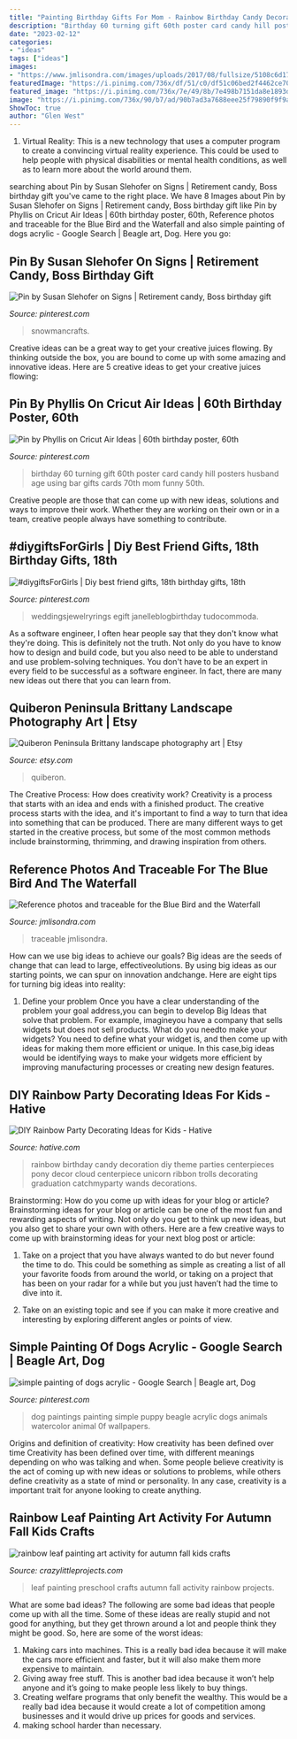 ```yaml
---
title: "Painting Birthday Gifts For Mom - Rainbow Birthday Candy Decoration Diy Theme Parties Centerpieces Pony Decor Cloud Centerpiece Unicorn Ribbon Trolls Decorating Graduation Catchmyparty Wands Decorations"
description: "Birthday 60 turning gift 60th poster card candy hill posters husband age using bar gifts cards 70th mom funny 50th"
date: "2023-02-12"
categories:
- "ideas"
tags: ["ideas"]
images:
- "https://www.jmlisondra.com/images/uploads/2017/08/fullsize/5108c6d170711a676af00acb90cbf5e9.jpg"
featuredImage: "https://i.pinimg.com/736x/df/51/c0/df51c06bed2f4462ce7004dc09037a56--cricut-explore-project-ideas.jpg"
featured_image: "https://i.pinimg.com/736x/7e/49/8b/7e498b7151da8e1893dfb410b3a752be--simple-paintings-dog-paintings.jpg"
image: "https://i.pinimg.com/736x/90/b7/ad/90b7ad3a7688eee25f79890f9f9a5acc.jpg"
ShowToc: true
author: "Glen West"
---
```



1. Virtual Reality: This is a new technology that uses a computer program to create a convincing virtual reality experience. This could be used to help people with physical disabilities or mental health conditions, as well as to learn more about the world around them. 

	

		
searching about Pin by Susan Slehofer on Signs | Retirement candy, Boss birthday gift you've came to the right place. We have 8 Images about Pin by Susan Slehofer on Signs | Retirement candy, Boss birthday gift like Pin by Phyllis on Cricut Air Ideas | 60th birthday poster, 60th, Reference photos and traceable for the Blue Bird and the Waterfall and also simple painting of dogs acrylic - Google Search | Beagle art, Dog. Here you go:
		
    
## Pin By Susan Slehofer On Signs | Retirement Candy, Boss Birthday Gift

<img loading=lazy src="https://i.pinimg.com/736x/9e/36/32/9e36325ca10ed1032d966c63dbf25a05.jpg" onerror="this.onerror=null;this.src='https://tse2.mm.bing.net/th?id=OIP.2cnGVrCx9RN1DVq2m9ilwwAAAA&amp;pid=15.1';" alt="Pin by Susan Slehofer on Signs | Retirement candy, Boss birthday gift">

_Source: pinterest.com_

>snowmancrafts. 

	

Creative ideas can be a great way to get your creative juices flowing. By thinking outside the box, you are bound to come up with some amazing and innovative ideas. Here are 5 creative ideas to get your creative juices flowing: 

    
## Pin By Phyllis On Cricut Air Ideas | 60th Birthday Poster, 60th

<img loading=lazy src="https://i.pinimg.com/736x/df/51/c0/df51c06bed2f4462ce7004dc09037a56--cricut-explore-project-ideas.jpg" onerror="this.onerror=null;this.src='https://tse4.mm.bing.net/th?id=OIP.NuIbDpdFoTnhWHh2kU26MAHaJ4&amp;pid=15.1';" alt="Pin by Phyllis on Cricut Air Ideas | 60th birthday poster, 60th">

_Source: pinterest.com_

>birthday 60 turning gift 60th poster card candy hill posters husband age using bar gifts cards 70th mom funny 50th. 

	

Creative people are those that can come up with new ideas, solutions and ways to improve their work. Whether they are working on their own or in a team, creative people always have something to contribute.

    
## #diygiftsForGirls | Diy Best Friend Gifts, 18th Birthday Gifts, 18th

<img loading=lazy src="https://i.pinimg.com/736x/90/b7/ad/90b7ad3a7688eee25f79890f9f9a5acc.jpg" onerror="this.onerror=null;this.src='https://tse3.mm.bing.net/th?id=OIP.lVEV2whJ0NKBQAu7_tJXIgHaJ3&amp;pid=15.1';" alt="#diygiftsForGirls | Diy best friend gifts, 18th birthday gifts, 18th">

_Source: pinterest.com_

>weddingsjewelryrings egift janelleblogbirthday tudocommoda. 

	

As a software engineer, I often hear people say that they don't know what they're doing. This is definitely not the truth. Not only do you have to know how to design and build code, but you also need to be able to understand and use problem-solving techniques. You don't have to be an expert in every field to be successful as a software engineer. In fact, there are many new ideas out there that you can learn from.

    
## Quiberon Peninsula Brittany Landscape Photography Art | Etsy

<img loading=lazy src="https://i.etsystatic.com/27227054/r/il/1958ad/2835854748/il_1588xN.2835854748_n87w.jpg" onerror="this.onerror=null;this.src='https://tse1.mm.bing.net/th?id=OIP.4qxLWz16Weqv28fceokkhQHaLG&amp;pid=15.1';" alt="Quiberon Peninsula Brittany landscape photography art | Etsy">

_Source: etsy.com_

>quiberon. 

	

The Creative Process: How does creativity work?
Creativity is a process that starts with an idea and ends with a finished product. The creative process starts with the idea, and it's important to find a way to turn that idea into something that can be produced. There are many different ways to get started in the creative process, but some of the most common methods include brainstorming, thrimming, and drawing inspiration from others.

    
## Reference Photos And Traceable For The Blue Bird And The Waterfall

<img loading=lazy src="https://www.jmlisondra.com/images/uploads/2017/08/fullsize/5108c6d170711a676af00acb90cbf5e9.jpg" onerror="this.onerror=null;this.src='https://tse1.mm.bing.net/th?id=OIP.0Kjf1_9IgAN42vcqjmUsSgHaHp&amp;pid=15.1';" alt="Reference photos and traceable for the Blue Bird and the Waterfall">

_Source: jmlisondra.com_

>traceable jmlisondra. 

	

How can we use big ideas to achieve our goals?
Big ideas are the seeds of change that can lead to large, effectiveolutions. By using big ideas as our starting points, we can spur on innovation andchange. Here are eight tips for turning big ideas into reality:
1. Define your problem
Once you have a clear understanding of the problem your goal address,you can begin to develop Big Ideas that solve that problem. For example, imagineyou have a company that sells widgets but does not sell products. What do you needto make your widgets? You need to define what your widget is, and then come up with ideas for making them more efficient or unique. In this case,big ideas would be identifying ways to make your widgets more efficient by improving manufacturing processes or creating new design features.


    
## DIY Rainbow Party Decorating Ideas For Kids - Hative

<img loading=lazy src="https://hative.com/wp-content/uploads/2014/11/diy-rainbow-party-decorating-ideas/4-candy-decoration.jpg" onerror="this.onerror=null;this.src='https://tse2.mm.bing.net/th?id=OIP.GfTxgQhCKywEmuWykiSTCAHaLG&amp;pid=15.1';" alt="DIY Rainbow Party Decorating Ideas for Kids - Hative">

_Source: hative.com_

>rainbow birthday candy decoration diy theme parties centerpieces pony decor cloud centerpiece unicorn ribbon trolls decorating graduation catchmyparty wands decorations. 

	

Brainstorming: How do you come up with ideas for your blog or article?
Brainstorming ideas for your blog or article can be one of the most fun and rewarding aspects of writing. Not only do you get to think up new ideas, but you also get to share your own with others. Here are a few creative ways to come up with brainstorming ideas for your next blog post or article:
1. Take on a project that you have always wanted to do but never found the time to do. This could be something as simple as creating a list of all your favorite foods from around the world, or taking on a project that has been on your radar for a while but you just haven’t had the time to dive into it.

2. Take on an existing topic and see if you can make it more creative and interesting by exploring different angles or points of view.

    
## Simple Painting Of Dogs Acrylic - Google Search | Beagle Art, Dog

<img loading=lazy src="https://i.pinimg.com/736x/7e/49/8b/7e498b7151da8e1893dfb410b3a752be--simple-paintings-dog-paintings.jpg" onerror="this.onerror=null;this.src='https://tse2.mm.bing.net/th?id=OIP.ZnsK5q6CTjTNeNkaGQhTFQAAAA&amp;pid=15.1';" alt="simple painting of dogs acrylic - Google Search | Beagle art, Dog">

_Source: pinterest.com_

>dog paintings painting simple puppy beagle acrylic dogs animals watercolor animal 0f wallpapers. 

	

Origins and definition of creativity: How creativity has been defined over time
Creativity has been defined over time, with different meanings depending on who was talking and when. Some people believe creativity is the act of coming up with new ideas or solutions to problems, while others define creativity as a state of mind or personality. In any case, creativity is a important trait for anyone looking to create anything.

    
## Rainbow Leaf Painting Art Activity For Autumn Fall Kids Crafts

<img loading=lazy src="https://crazylittleprojects.com/wp-content/uploads/2020/08/rainbow-leaf-painting-art-activity-for-autumn-fall-kids-crafts-preschool-198x300.jpg" onerror="this.onerror=null;this.src='https://tse3.mm.bing.net/th?id=OIP.AJ1bLGrSJ2olMnWTdrbekAAAAA&amp;pid=15.1';" alt="rainbow leaf painting art activity for autumn fall kids crafts">

_Source: crazylittleprojects.com_

>leaf painting preschool crafts autumn fall activity rainbow projects. 

	

What are some bad ideas?
The following are some bad ideas that people come up with all the time. Some of these ideas are really stupid and not good for anything, but they get thrown around a lot and people think they might be good. So, here are some of the worst ideas:
1) Making cars into machines. This is a really bad idea because it will make the cars more efficient and faster, but it will also make them more expensive to maintain.
2) Giving away free stuff. This is another bad idea because it won’t help anyone and it’s going to make people less likely to buy things.
3) Creating welfare programs that only benefit the wealthy. This would be a really bad idea because it would create a lot of competition among businesses and it would drive up prices for goods and services.
4) making school harder than necessary.


